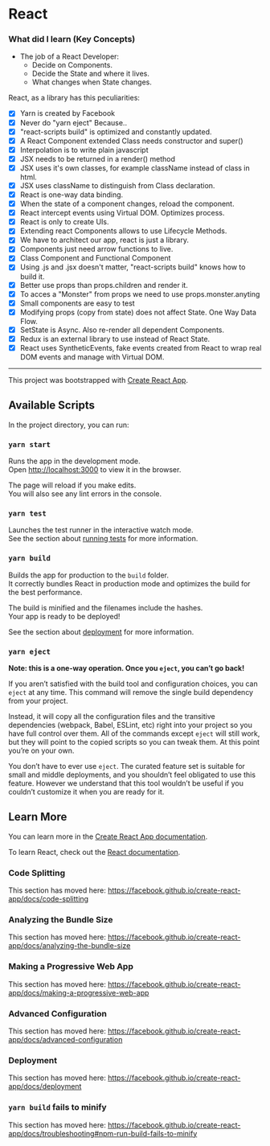 # React
### What did I learn (Key Concepts)

- The job of a React Developer:
    - Decide on Components.
    - Decide the State and where it lives.
    - What changes when State changes.

React, as a library has this peculiarities:
- [x] Yarn is created by Facebook
- [x] Never do "yarn eject" Because..
- [x] "react-scripts build" is optimized and constantly updated.
- [x] A React Component extended Class needs constructor and super()
- [x] Interpolation is to write plain javascript
- [x] JSX needs to be returned in a render() method
- [x] JSX uses it's own classes, for example className instead of class in html.
- [x] JSX uses className to distinguish from Class declaration.
- [x] React is one-way data binding.
- [x] When the state of a component changes, reload the component.
- [x] React intercept events using Virtual DOM. Optimizes process.
- [x] React is only to create UIs.
- [x] Extending react Components allows to use Lifecycle Methods.
- [x] We have to architect our app, react is just a library.
- [x] Components just need arrow functions to live.
- [x] Class Component and Functional Component
- [x] Using .js and .jsx doesn't matter, "react-scripts build" knows how to build it.
- [x] Better use props than props.children and render it.
- [x] To acces a "Monster" from props we need to use props.monster.anyting
- [x] Small components are easy to test
- [x] Modifying props (copy from state) does not affect State. One Way Data Flow.
- [x] SetState is Async. Also re-render all dependent Components.
- [x] Redux is an external library to use instead of React State.
- [x] React uses SyntheticEvents, fake events created from React to wrap real DOM events and manage with Virtual DOM.

---

This project was bootstrapped with [Create React App](https://github.com/facebook/create-react-app).

## Available Scripts

In the project directory, you can run:

### `yarn start`

Runs the app in the development mode.<br />
Open [http://localhost:3000](http://localhost:3000) to view it in the browser.

The page will reload if you make edits.<br />
You will also see any lint errors in the console.

### `yarn test`

Launches the test runner in the interactive watch mode.<br />
See the section about [running tests](https://facebook.github.io/create-react-app/docs/running-tests) for more information.

### `yarn build`

Builds the app for production to the `build` folder.<br />
It correctly bundles React in production mode and optimizes the build for the best performance.

The build is minified and the filenames include the hashes.<br />
Your app is ready to be deployed!

See the section about [deployment](https://facebook.github.io/create-react-app/docs/deployment) for more information.

### `yarn eject`

**Note: this is a one-way operation. Once you `eject`, you can’t go back!**

If you aren’t satisfied with the build tool and configuration choices, you can `eject` at any time. This command will remove the single build dependency from your project.

Instead, it will copy all the configuration files and the transitive dependencies (webpack, Babel, ESLint, etc) right into your project so you have full control over them. All of the commands except `eject` will still work, but they will point to the copied scripts so you can tweak them. At this point you’re on your own.

You don’t have to ever use `eject`. The curated feature set is suitable for small and middle deployments, and you shouldn’t feel obligated to use this feature. However we understand that this tool wouldn’t be useful if you couldn’t customize it when you are ready for it.

## Learn More

You can learn more in the [Create React App documentation](https://facebook.github.io/create-react-app/docs/getting-started).

To learn React, check out the [React documentation](https://reactjs.org/).

### Code Splitting

This section has moved here: https://facebook.github.io/create-react-app/docs/code-splitting

### Analyzing the Bundle Size

This section has moved here: https://facebook.github.io/create-react-app/docs/analyzing-the-bundle-size

### Making a Progressive Web App

This section has moved here: https://facebook.github.io/create-react-app/docs/making-a-progressive-web-app

### Advanced Configuration

This section has moved here: https://facebook.github.io/create-react-app/docs/advanced-configuration

### Deployment

This section has moved here: https://facebook.github.io/create-react-app/docs/deployment

### `yarn build` fails to minify

This section has moved here: https://facebook.github.io/create-react-app/docs/troubleshooting#npm-run-build-fails-to-minify
